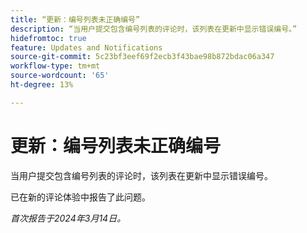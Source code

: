 ```yaml
---
title: “更新：编号列表未正确编号”
description: “当用户提交包含编号列表的评论时，该列表在更新中显示错误编号。”
hidefromtoc: true
feature: Updates and Notifications
source-git-commit: 5c23bf3eef69f2ecb3f43bae98b872bdac06a347
workflow-type: tm+mt
source-wordcount: '65'
ht-degree: 13%

---
```



# 更新：编号列表未正确编号

当用户提交包含编号列表的评论时，该列表在更新中显示错误编号。

已在新的评论体验中报告了此问题。

_首次报告于2024年3月14日。_
